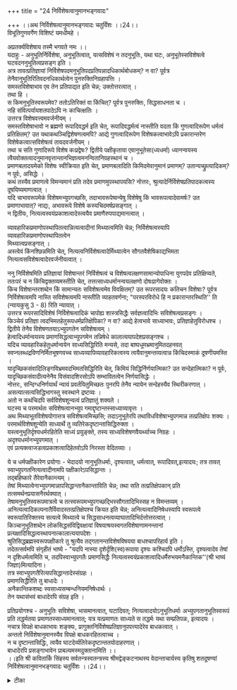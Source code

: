 +++
title = "24 निर्विशेषत्वानुमानभङ्गवादः"

+++
।।अथ निर्विशेषत्वानुमानभङ्गवादः चतुर्विंशः ।।24।।  
विभूतिगुणवर्गेण विशिष्टं यमधीमहे ।  
  
अप्रतर्क्यविशेषाय तस्मै भगवते नमः ।।  
यदाहुः - अनुभूतिर्निर्विशेषा, अनुभूतित्वात्, यत्सविशेषं न तदनुभूतिः, यथा घटः, अनुभूतेस्सविशेषत्वे घटवदननुभूतित्वप्रसङ्ग इति ।  
 अत्र तावत्प्रतिज्ञायां निर्विशेषपदमनुभूतिपदप्रतिपन्नादधिकार्थबोधकम्? न वा? पूर्वत्र तेनैवानुभूतिरितिवदनधिकार्थत्वेन पुनरुक्तिनिग्रहापत्तिः ।  
समस्तविशेषाभाव एव तेन प्रतिपाद्यत इति चेन्न; उक्तोत्तरत्वात् ।  
 तथा हि ।  
 स किमनुभूतिस्वरूपमेव? ततोऽतिरिक्तं वा किंचित्? पूर्वत्र पुनरुक्तिः, सिद्धसाधनता च ।  
 नहि संवित्पर्यायशतपाठेऽपि नः काचित्क्षतिः ।  
 उत्तरत्र विशेषवत्त्वमवर्जनीयम् ।  
 समस्तविशेषाभावो न ब्रह्मणो रूपादिवद्धर्म इति चेत्, रूपादिवद्धर्मत्वं नास्तीति वदता किं गुणत्वादिरूपेण धर्मत्वं प्रतिक्षितम्? उत यथाकथञ्चिद्विशेषणत्वमपि? आद्ये गुणत्वादिरूपेण विशेषकत्वाभावेऽपि प्रकारान्तरेण विशेषेकत्वात्सविशेषत्वं तावदवर्जनीयम् ।  
 तथा च सति गुणादिरूपे विशेष कःप्रद्वेषः? द्वितीये पक्षीकृताया एवानुभूतेसा(ध्यधर्मा) ध्यानन्वयस्य त्वैयवोक्तत्वादनुमानवृत्तान्तानभिज्ञत्वमनन्वितानिग्रहस्थानं च ।  
 प्रमाणबलादयमेको विशेषः स्वीक्रियत इति चेत्, प्रमाणबलादिति किमिदमेवानुमानं प्रमाणम्? उतान्यच्छ्रुत्यादिकम्? न पूर्वः, असिद्धेः ।  
 कथं तस्यैव प्रमाणत्वे विमन्यमानं प्रति तदेव प्रमाणमुपस्थापयसि? नोत्तरः, श्रुत्यादेर्निर्विशेषप्रतिपादकत्वस्य दूषयिष्यमाणत्वात् ।  
 यदि चाभावरूपमेकं विशेषमभ्युपगच्छसि, तदाभावरूपेष्वन्येषु विशेषेषु किं भावरूपत्वादेवामर्षः? उत प्रमाणाभावात्? नाद्यः, अभावरूपे विशेषे कस्यचिदमर्षप्रसङ्गात् ।  
 न द्वितीयः, नित्यत्वस्वयंप्रकाशत्वादेस्त्वयैव प्रमाणैरुपपाद्यमानत्वात् ।  
   
व्यावहारिकप्रमाणोपस्थापितत्वान्नित्यत्वादीनां मिथ्यात्वमिति चेन्न; निर्विशेषत्वस्यापि व्यावहारिकप्रमाणोपस्थापितत्वेन   
मिथ्यात्वप्रसङ्गात् ।  
 अस्त्वेवं किंनश्छिन्नमिति चेत्, नित्यत्वनिर्विशेषत्वादेर्मिथ्यात्वेन सौगतवैशेषिकाद्यभिमता   
नित्यत्वसविशेषत्वादेरवर्जनीयत्वात् ।  
  
ननु निर्विशेषमिति प्रतिज्ञायां विशेषान्तरं निर्विशेषत्वं च विशेषत्वलक्षणसामान्योपाधिना युगपदेव प्रतिक्षिप्यते, ततःपरं च न किंचिद्वक्तव्यमस्तीति चेत्, तत्तत्साध्यधर्मानन्वयलक्षणो दोषःप्रागेवोक्तः ।  
 किंच विशेषान्तरशब्देन किं सामान्यतः सविशेषत्वमेव विवक्षितम्? उत रूपरसादयः कतिचन विशेषाः? पूर्वत्र निर्विशेषत्वमपि नास्ति सविशेषत्वमपि नास्तीति व्याहतवर्णना; "परस्परविरोधे हि न प्रकारान्तरस्थिति'' ति (न्यायकुसु 3 - 8) रिति न्यायात् ।  
 उत्तरत्र रूपरसादिविशेषं निर्विशेषत्वादिकं चापोह्य शास्त्रसिद्धैः सर्वज्ञत्वादिभिः सविशेषत्वप्रसङ्गः ।  
 किञ्चेयं प्रतिज्ञा त्वदभिमतहेतुरूपधर्मप्रतिक्षेपिका? न वा? आद्ये हेत्वभावे साध्याभावः, प्रतिज्ञाहेतुविरोधश्च ।  
 द्वितीये तेनैव विशेषणतयाऽभ्युपगतेन सविशेषत्वम् ।  
 हेत्वादिधर्मान्वयस्य प्रमाणसिद्धत्वाभ्युपगमेन तन्निषेधे कालात्ययापदेशप्रसङ्गश्च ।  
 यदिच व्यावहारिकहेतुधर्मान्वयेन साध्यसिद्धिरिति मन्यसे, तदा बाष्पधूमभ्रमानुमितदहनवत् स्वप्नलब्धद्रविणनिर्मितभूषणवच्च साध्यव्यापिव्यावहारिकत्वस्य त्वयैवानुमन्तव्यत्वान्न किंचिदस्माकं दूषणीयमस्ति ।  
 यादृच्छिकसंवादिलिङ्गविभ्रमवदभिमतसिद्धिरिति चेत्, किमियं सिद्धिर्निर्णयात्मिका? उत सन्देहात्मिका? न पूर्वः, यादृच्छिकसंवादीत्यनेनैव विसंवादशिरसोऽपि सम्भावितत्वेन निर्णयासिद्धेः ।  
 नोत्तरः, सन्दिग्धनिर्णयार्थं न्यायं प्रवर्तयितुमिच्छतः पुनरपि तेनैव न्यायेन सन्देहस्यैव स्थिरीकरणात् ।  
 असत्यात्सत्यसिद्धिभागस्तु स्वस्थाने द्रष्टव्यः ।  
 अतो न कथंचिदपि सर्वविशेषशून्यत्वं प्रतिज्ञातुं शक्यते ।  
 घटस्य च परमार्थतः सविशेषत्वानभ्युप गमाद्दृष्टान्तस्साध्याव्यावृत्तः ।  
 अथ मिथ्याभूतविशेषयोगात्तत्र सविशेषत्वमिच्छसि; तदाऽनुभूतेरपि तथाविधविशेषाभ्युपगमान्न तत्प्रतिक्षेपः शक्यः ।  
 परमार्थविशेषशून्येति साध्यार्थे तु व्यतिरेकदृष्टान्तासिद्धिरुक्ता ।  
 यस्त्वनुभूतिर्दृश्यधर्मरहितेति साध्यं प्रयुङ्क्ते, तस्य साध्यविशेषणवैयर्थ्याच्च निग्रहः ।  
 अदृश्यधर्मानभ्युपगमात् ।  
 एवं प्रत्यक्त्वाजडत्वप्रकाशत्वादिहेतवोऽपि निरस्ता वेदितव्याः ।  
  
ये च धर्मपक्षीकारेण प्रयोगाः - भेदादयो नानुभूतिधर्माः, दृश्यत्वात्, धर्मत्वात्, रूपादिवत्,इत्यादयः; तत्र तावत् स्वाभ्युपगतनित्यत्वादीनामपि पक्षीकारेऽपसिद्धान्तः ।  
 तद्बहिष्कारे तैरेवानैकान्त्यम् ।  
तेषां मिथ्यात्वेनाभ्युपगमान्नापसिद्धान्तानैकान्ताविति चेन्न; तथा सति तत्प्रतिक्षेपकान् प्रति तत्समर्थनप्रयासनैरर्थक्यात् ।  
 तेषामनुभूतिस्वरूपमात्रत्वे च तत्स्वरूपमभ्युपगच्छद्भिस्सौगतादिभिस्सह न विमन्तव्यम् ।  
 अनित्यत्वादिकल्पनातैर्विवादस्तत्प्रतिक्षेपश्च क्रियत इति चेन्न; अनित्यत्वादिनिषेधस्यापि स्वरूपत्वे स्वरूपातिरिक्तस्य सत्यत्वे मिथ्यात्वे च सिद्धसाधनत्वव्याघातादिभिर्दत्तोत्तरत्वात् ।  
 किञ्चानुभूतिशब्देन लोकसिद्धसंविद्विवक्षायां विषयाश्रयस्वगतविशेषाणामनन्तानां प्रत्यक्षादिसिद्धत्वस्थापनात्कालात्ययापदेशः ।  
 श्रुतिसिद्धब्रह्मस्वरूपपक्षीकारे तु श्रुत्यैव तद्गतानन्तविशेषविषयया बाधश्चापरिहार्य इति ।  
 तदेतत्सर्वमपि संगृहीतं भाष्ये - "यदपि नास्या दृशेर्दृशि(स्व)रूपाया दृश्यः कश्चिदपि धर्मोऽस्ति, दृश्यत्वादेव तेषां न दृशिधर्मत्वमिति च, तदपिस्वाभ्युपगतैः प्रमाणसिद्धैः नित्यत्वस्वयंप्रकाशत्वादिधर्मैरुभयमनैकान्तिक''(श्री भाष्यं जिज्ञा)मित्यादिना।  
तत्र स्वाभ्युपगतैरित्यपसिद्धान्तादेस्संग्रहः ।  
 प्रमाणसिद्धैरिति तु बाधादेः ।  
 अनैकान्तिकशब्दः स्वसाध्यसम्बन्धनियमनिषेधार्थः ।  
 तेन यथासंभवं बाधादेरपि संग्रह इति ।  
  
प्रतिप्रयोगश्च - अनुभूतिः सविशेषा, भासमानत्वात्, घटादिवत्; नित्यत्वादयोऽनुभूतिधर्माः अभ्युपगतानुभूतिस्वरूपं प्रति तद्धर्मतया प्रमाणतस्साध्यमानत्वात्; यत्र यत्प्रमाणतः साध्यते स तद्धर्मः यथा सम्प्रतिपन्नः, इत्यादयः ।  
 नचात्र विपक्षे बाधकाभावः शङ्क्यः, प्रागुक्तनिर्विशेषप्रतिज्ञानुपपत्त्यादेरेव बाधकत्वात् ।  
 अन्ततो निर्विशेषानुमानस्यैव विपक्षे बाधकरहितत्वाच्च ।  
 न च दृष्टान्तासिद्धिः, त्वयैव घाटदेर्व्यतिरेकदृष्टान्ततयोदाहरणात् ।  
 बाधादेरपि प्रसङ्गाभावेन प्राबल्यमस्मदुक्तानामिति ।।  
।।इति श्री कवितार्कि सिंहस्य सर्वतन्त्रस्वतन्त्रस्य श्रीमद्वेङ्कटनाथस्य वेदान्ताचार्यस्य कृतिषु शतदूषण्यां निर्विशेषत्वानुमानभङ्गवादः चतुर्विंशः ।।24।।

<details><summary>टीका</summary>

अनुभूतिविषयचिंता सामान्यादियमपि चिंतासंगतेति वादार्थं सूचयन्मंगळमाचरति ।विभूतीति। ब्रह्मण एव अनुभूतित्वेन तैरभ्युपगमात् तस्य च सविशेषत्वेनैव प्रतिपन्नत्वान्नतस्य निर्विशेषत्वसाधनं संभवतीति वादार्थस्सूचितः । निषेधश्रुतेस्तात्पर्यमाह ।अप्रतर्क्येतिनिर्विशेषत्वे षाड्गुण्य प्रवृत्तिनिमित्तक भगवच्छब्दविरोधाेपीत्यभिप्रायेण भगवते नम इति अधिकोर्थो निर्विशेषरूपोधर्मः पुनरुक्तिनिग्रहा पत्तिरिति शब्दार्थयोः पुनरुक्तं । अन्यत्रानुवादादिति गौतमीयं सूत्रंमिति भावः । ननु विशेषाभावोनुभूति स्वरूपातिरिक्त एव अतो न पौनरुक्त्यं ।
विशेषमात्रस्यैव निषेध्यत्वेन विशेषा भाव रूपविशेषस्यापि निषेधात् न सविशेषत्वदोष इत्यभिप्रायेण शंकते ।समस्तेति। ननु कथं उक्तोत्तरत्वं विशेषा भावोऽतिरिक्तः तस्यापि निषेधे न मिथ्यात्वादित्यत आह ।तथा हीति। तत्र विशेषाभावस्याप्य भावः स्वयमेव न भवति प्रतियोगित्वतदभावयोरेकत्रविरोधात्। तथा चातिरिक्तएवस्वोऽस्याभाव इति वक्तव्यं । तत्र स्वानुभूति स्वरूपकतान्य पूर्वत्र पौनरुक्त्याद्यवर्जनीयं उत्तरत्र सविशेषत्वप्रसंग इति दूषयति ।स किमित्यादिना। ननु समस्तविशेषाभाव स्वरूपतातिरिक्त एव परंतु रूपादिकं । यथा घटादेर्धर्मो न तथा ब्रह्मणस्सधर्मता नपौनरुक्त्यं नापि सविशेषत्वमिति शंकते ।समस्तविशेषाभाव इति। किं विशेषाणां गुणत्वमेव प्रतिक्षेप्यते।न तु यथा कथंचित्संबंधमात्रमपीति । आद्ये सविशेषत्वस्य न प्रतिक्षेपः विशेषाणां गुणत्वाभावेपि तत्संबंधमात्रात् सविशेषत्वोपपत्तेः । द्वितीय्ये पक्षसंबंधाप्रसिद्धेरनुमा साध्य न फला सिद्धिरित्याह । न रूपेत्यादिना ।। अनुमानवृत्तांतः पक्षेसाध्यसंबंधसाधकत्वानन्वितनिग्रहस्थानमित्यर्थः । अप्रतिबंधार्थत्वादपार्थकनिग्रहस्थानमित्यर्थः ।प्रमाणबलादिति। अयं विशेषाभाव एकोंगीक्रियते न पुन रेतदतिरिक्तोअभावरूपोअभावाविशेषः स्वीक्रियत इत्यर्थः ।असिद्धेरिति। प्रमाणत्वासिद्धेरित्यर्थः ।। असिद्धिमेवोपपादयतिकथमिति। विशेषाभावस्यापि विशेषत्वादनुभूतिर्निर्विशेषेति प्रतिज्ञायास्सामान्यतो विशेषमात्रनिषेधे विशेषत्वावच्छिन्नप्रतियोगिकाभावस्यापि निषेधेन व्यघाताद्भावाभावमात्र प्रतियोगिकाभावस्याप्रसिद्धया च न तद्व्यतिरिक्तत्वावच्छिन्नप्रतियोगिकाभावस्य साधनसंभव इति प्रमाणत्वे विमतिरित्यर्थः । पूर्वोक्त साध्याभ्युपगम एव बाधकमाहयदि चेति।अभावरूप इति। यदि प्रमाणसत्वेपि तत्क्रोधमात्रादेव भावरूपविशेषासिद्धस्तदान्यस्यक्रोधादभावरूपविशेषोऽपि न सिध्येदित्यर्थः ।नित्यत्वेति। नित्यत्वादीनां ब्रह्मस्वरूपभिन्नत्वे नित्यादिपदानामभिन्नार्थत्वप्रसंगेनधर्मत्वमेव वाच्यमित्यर्थः । अस्तु नित्यत्वादीनां सिद्धिः तथापि मिथ्यात्वान्नदोष इति शंकते ।व्यावहारिकेति।तर्हि निर्विशेषत्वमपि न सिध्येदित्याहनिर्विशेषत्वस्येति। अस्तु निर्विशेषस्यापि मिथ्यात्वं न तावतापि मिथ्यात्वं न तावता सविशेषत्वप्रसंगः । विशेषाणामपि मिथ्यात्वादिति शंकते ।किन्नच्चिन्नमिति। छिन्नं न भवति त्वदभिमतं सर्वं छिन्नमित्याह ।किन्नश्छिन्नमिति। तदेवोपपादयति ।नित्यत्वेति। तथाच सौगतादिमतप्रसंग इति भावः ।
ननु निर्विशेषत्वस्य मिथ्यात्वेऽपि न विशेषांतरस्य सत्यत्वसिद्धिः । निर्विशेषमिति प्रतिज्ञायां विशेषत्वेन रूपेण निर्विशेषत्वस्य युगपदेव निषेधात् । ततश्च तमेवोभयनिषेधमादाय सविशेषत्वशंकायामपि न किंचिद्वक्तव्यमवशिष्यते । तस्यापि विशेषत्वरूपेण निषेध्यांतर्भावेनमिथ्यात्वेन परिहृतत्वादित्याशंकते ।ननु निर्विशेषमिति। तथा सति विशेषांतराभाव पक्षे प्रतिक्षेपात्साध्य धर्मानन्वयः पक्षे साध्यासिद्धिरूपो दोषस्यादित्यर्थः ।पूर्वत्रेति। निर्विशेषत्वस्य निषेधेन विशेषत्वस्य विधिस्यात् सर्विशेषत्वनिषेधेर्विशेषत्वस्य विधिस्यात् । तथा च समानसत्ताकयोर्भावा भावयोर्युगपदेकत्र निषेदाद्व्याघातस्यादित्यर्थः ।परस्परेति। परस्पराभावाव्यापकत्वं विरोधइत्यर्थः ।उत्तरत्रेति। यदि कतिपयविशेषाणां निषेध इति ब्रूषे तर्हि घटादि धर्मत्वेन प्रसिद्धानां रूपादीनां प्रमाणविधुराणां पदाभिमत निर्विशेषत्वाविद्याश्रयत्वादीनां निषेधस्यात्ततश्च शास्त्रगम्यसार्वज्ञादेरप्रत्यूहादिति भावःप्रतिज्ञाहेतोर्विरोधश्चेति। हेतुसिद्धौ साध्यासिद्धेः साध्यसिद्धौहेत्वसिद्धिः । प्रतिज्ञाहेतुवचनयोः परस्परव्याघात इत्यर्थः । साध्यानुमितेः पूर्वं पक्षे हेतु निर्णयस्य आवश्यकत्वाद्धेतोश्च विशेषत्वात्परामशेर् नानुमानस्य बाधश्चेत्याह ।हेतुत्वादिति। आदिपदेन पक्षतावच्छेदकादिग्रहः । नन्वस्तु हेतोः प्रतिक्षेपः नचैवमसाधकत्वप्रसंगः । व्यवहारिकत्वेन 
साधकत्वसंभवाल्लाघवेन सत्वमात्रस्यप्रयोजकत्वादित्याशंकामनुवदति ।यदि च व्यवहारिकेति।सत्वमात्रस्य प्रयोजकत्वेऽति प्रसंगमाह ।तदेति।हेतु समानसत्ताकत्वेनेति शेषः । तथा च निर्विशेषस्यापि मिथ्यात्वं स्यादिति तत्साधने सिद्धसाधनमित्यर्थः।स्वप्नलब्धेति।यथा कार्यस्य कारणसमानसत्ताकत्वं नियत तथा ज्ञाप्यस्यापि ज्ञापक समान सत्ताकत्वं नियतमित्यर्थः ।लिंगभ्रमवदिति। लिंगभ्रमस्थले इवेत्यर्थः ।किमियमिति। किं निर्विशेषत्वानुमिति निर्विशेषत्वं परमार्थः । उतापरमार्थ इति संशयविरोधि न वेति विकल्पार्थः । न पूर्व इत्यादि लिंगपरामर्शस्य भ्रमत्वनिश्चयात् यादृच्छिक संवादस्यादर्शनात् तत्संभावनामात्रस्य विसंवादिसाधारण्यात् अनुमितौ अप्रामाण्यसंदेहादित्यर्थः ।संदिग्ध इति। संदेहनिवर्तनार्थं अनुमान प्रवृत्तिः । ततश्च तदर्थ प्रवृत्तिनाप्यनुमानेनाप्रामाण्यसंदेहास्कंदितेनार्थसंशयस्यैवाधानात्तस्य चाहितस्य तदाधायकसहस्रेणापि निवृत्तिर्नस्यादित्यर्थः ।नच व्यावहारिकमेव साधनमस्तु । न च व्यावहारिकसाधने व्यावहारिकमेव साध्यमिति नियमः । असत्यादपि सत्यसिद्धेर्यथा मिथ्याभूतसर्पादितो भयादित्यत आह ।असत्यादिति। सर्पादिज्ञानमेव तत्र भयादिहेतुः नत्वसत्यरज्जुसर्पादित्यसिध्यात्सत्यसिद्धिभंगे द्रष्टव्य इत्यर्थः । प्रतिज्ञादूषणमुपसंहरतिअत इति। किं परमार्थो विशेषाभावस्साध्यः उतापरमार्थः नाद्य इत्याह ।।घटस्येति। परमार्थस्य विशेषाभावस्य घटादौ सत्वाद्धेतोरसाधारण्यमित्यर्थः । ननु घटादौ पारमार्थिकविशेषाभावोऽपि नास्ति प्रतियोगिमात्रस्याभावसत्व विरोधित्वादित्याशंकते ।अथेति। तथा सति बाध एवेत्याह ।तदेति। ननु परमत्वावच्छिन्नविशेषाभावस्साध्यः स च घटे न बाधितः । प्रतियोगितावच्छेदकावच्छिन्न प्रतियोगिसत्वस्यैव विरोधित्वादित्याशंक्य परिहरति ।परमार्थेति । उक्तेति।। संविदो निर्विकारत्व भंगवादे तथापि व्यतिरेकासिद्धिरित्याद्युक्त न्यायोनोक्तप्रायेत्यर्थः ।वैयर्थ्यादिति। साध्यविशेषणवैयर्थ्यस्य प्रतिज्ञाहान्यंतर्भावादिति भावः । च कारः पूर्वोक्तदोष समुच्चयार्थः ।
अनुभूतिर्निविशेषा प्रत्यक्त्वात् अजडत्वात् प्रकाशत्वात् अपरिच्छिन्नत्वात् व्यतिरेकेण निघटवदित्याद्यनुमानान्यप्युक्तदूषणा निरस्तानित्याह ।यस्त्विति। किमनुभूतिधर्मत्वमात्रं निषिध्यते पारमार्थिकानुभूति धर्मत्वमिति विकल्पमभिप्रेत्याद्यं द्वेधा विकल्प्य दूषयति ।तत्र तावदिति। द्वितीयं कल्पमुत्थापयति ।तेषां मिथ्यात्वेनेति। पारमार्थिकानुभूति धर्मत्वाभाव एव साध्यः । नित्यत्वादयश्च व्यावहारिक एव । अतस्तेषां पक्षत्वे बहिर्भावे वा नोक्तदोषादित्यर्थः ।तथा सतीति। ब्रह्मणि नित्यत्वादिकमनिच्छद्भिरपि नित्यत्वादिकं मिथ्येत्येवाभिधीयते इत्यर्थः । ननु नित्यत्वादिकं ब्रह्मणस्स्वरूपमेव अतस्तस्य पक्षत्वेपि धर्मत्वाभावान्न बाधः । पक्षबहिर्भावेपि हेत्वभावान्न व्यभिचार इति शंकामनूद्य परिहरति ।तेषामिति । अनित्यत्वादिकल्पनादिति। कल्पिता अनित्यत्वादि निरासार्थं यत्नसार्थक्यमित्यर्थः ।नित्यत्वादिनिषेधस्येति। स्वरूपत्वे सिद्धसाधनं स्वरूपातिरिक्तत्वे नित्यत्वेचानुभूतिमात्रोपक्रमव्याघातः । अद्वितीयत्वव्याघातश्च मिथ्यात्वेप्युपक्रम व्याघातः तत्प्रतिक्षेपा संभवश्चेति भावः अनुभूति पक्षकानुमाने दूषणांतरंचाह ।किंचेति । यदपीति। अस्याः दृशेरित्यादिना दृशिपक्षकानुमानमुक्तं दृश्यत्वादेवेत्यादिना धर्मपक्षकमुक्तं तदुभयमपीत्यन्वयः । अपसिद्धांतादेरित्यादि शब्देन नित्यत्वादिप्रतिक्षेपकान्प्रति तत्समर्थनप्रयासकैरर्थ वयादेर्ग्रहः ।बाधादेरित्यादिशब्देन अनैकांतिकादि संग्रहः नन्वनुभूतित्वस्य कथमनैकांत्यं परपक्षे तदसंभवादित्यत्राह ।अनैकांतिकशब्द इति । यथा संभवमिति। अनुभूतिलिंगे बाधः दृश्यत्वलिंगेऽनैकांत्यमित्यर्थः ।
सविशेषेति। स्वसमानसत्ताकविशेषेत्यर्थः ।भासमानत्वादिति। प्रकाशमात्रत्वं विवक्षितं । तच्चानुभूतेश्चेतन्याविषयत्वपि परेणांगीकृतमिति नासिद्धिः ।अनुभूतिधर्मा इति। अधिकरण समानसत्ताकानुभूति धर्मेत्यर्थः । पक्षासिद्धिपरिहारार्थमाह ।अभ्युपगतेति। तद्धर्मतयाप्रमाणतस्साध्यमानत्वादित्येव हेतुः । उभयाभ्युपगतप्रमाणभावे न अनुभूतिधर्मतया प्रतीयमानत्वादित्यर्थः ।उभयाभ्युपगतप्रमाणभावाश्रुतिः तयानुभूतेर्नित्यत्वादि प्रतिपत्तेः । तथा च प्रमाणत्वेसिद्धे साध्यसिद्धिः । साध्यसिद्धौ प्रमाणत्वसिद्धिरित्यन्योन्याश्रयो नेति भावः । तद्धर्मतया स्वरसिकबाधरहितप्रतीति विषयत्वादित्यर्थःइत्यपरे । तेन प्रमाणभावप्रतिपन्नक्षणिकत्वादौ व्यभिचार इति ध्येयं ।प्रागुक्तेति। अनुभूतिपक्षके निर्विशेषत्वानुपपत्तिर्विपक्षे बाधिका । नित्यत्वादि पक्षकेतु नित्यत्वादीनामनुभूतिसमानसत्ताकतधर्मत्वाभावे मिथ्यात्वात्तत्प्रतिक्षेपकान् प्रति तत्समर्थन प्रयासनैरर्थक्यादिर्विपक्षे बाधिका ।अयमेवेति। प्रतिज्ञानुपपत्तयादेरित्यादिशब्दार्थः ।अंतत इति। प्रत्युतेत्यर्थः । ननु व्याप्यत्वासिद्धिरसाध्याप्रसिद्धेरित्यत्राह ।नचेति। त्वयैवनिर्विशेषत्वानुमाने व्यतिरेकव्यवृत्यर्थं घटादेस्सविशेषत्वांगीकारादित्यर्थः । नन्वेवमपि सविशेषत्वमसिद्धमेव त्वदनुमानस्य मदुक्तेन प्रतिरोधात् इत्यत आहबाधादेरपीति। त्वदुक्तानुमाने तु बाधोप्यस्तीति न तुल्यतेति भावः ।।
।। वत्सकुलतिलकनृसिंहगुरुसुतेन सिंहदेवेन कृतायां शतदूषणी टीकायां चतुर्विंशः समाप्तः ।।
</details>

